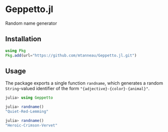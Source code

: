 # Geppetto.jl
Random name generator

## Installation

```julia
using Pkg
Pkg.add(url="https://github.com/mtanneau/Geppetto.jl.git")
```

## Usage

The package exports a single function `randname`, which generates a random `String`-valued identifier of the form
`"{adjective}-{color}-{animal}"`.

```julia
julia> using Geppetto

julia> randname()
"Quiet-Red-Lemming"

julia> randname()
"Heroic-Crimson-Vervet"
```
